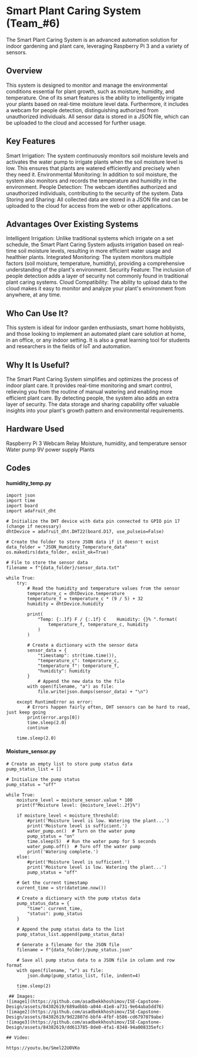 
# Smart Plant Caring System (Team_#6)
The Smart Plant Caring System is an advanced automation solution for indoor gardening and plant care, leveraging Raspberry Pi 3 and a variety of sensors.

## Overview
This system is designed to monitor and manage the environmental conditions essential for plant growth, such as moisture, humidity, and temperature. One of its smart features is the ability to intelligently irrigate your plants based on real-time moisture level data. Furthermore, it includes a webcam for people detection, distinguishing authorized from unauthorized individuals. All sensor data is stored in a JSON file, which can be uploaded to the cloud and accessed for further usage.

## Key Features
Smart Irrigation: The system continuously monitors soil moisture levels and activates the water pump to irrigate plants when the soil moisture level is low. This ensures that plants are watered efficiently and precisely when they need it.
Environmental Monitoring: In addition to soil moisture, the system also monitors and records the temperature and humidity in the environment.
People Detection: The webcam identifies authorized and unauthorized individuals, contributing to the security of the system.
Data Storing and Sharing: All collected data are stored in a JSON file and can be uploaded to the cloud for access from the web or other applications.

## Advantages Over Existing Systems
Intelligent Irrigation: Unlike traditional systems which irrigate on a set schedule, the Smart Plant Caring System adjusts irrigation based on real-time soil moisture levels, resulting in more efficient water usage and healthier plants.
Integrated Monitoring: The system monitors multiple factors (soil moisture, temperature, humidity), providing a comprehensive understanding of the plant's environment.
Security Feature: The inclusion of people detection adds a layer of security not commonly found in traditional plant caring systems.
Cloud Compatibility: The ability to upload data to the cloud makes it easy to monitor and analyze your plant's environment from anywhere, at any time.

## Who Can Use It?
This system is ideal for indoor garden enthusiasts, smart home hobbyists, and those looking to implement an automated plant care solution at home, in an office, or any indoor setting. It is also a great learning tool for students and researchers in the fields of IoT and automation.

## Why It Is Useful?
The Smart Plant Caring System simplifies and optimizes the process of indoor plant care. It provides real-time monitoring and smart control, relieving you from the routine of manual watering and enabling more efficient plant care. By detecting people, the system also adds an extra layer of security. The data storage and sharing capability offer valuable insights into your plant's growth pattern and environmental requirements.

## Hardware Used
Raspberry Pi 3
Webcam
Relay
Moisture, humidity, and temperature sensor
Water pump
9V power supply
Plants

## Codes
#### humidity_temp.py
``` import os
import json
import time
import board
import adafruit_dht

# Initialize the DHT device with data pin connected to GPIO pin 17 (change if necessary)
dhtDevice = adafruit_dht.DHT22(board.D17, use_pulseio=False)

# Create the folder to store JSON data if it doesn't exist
data_folder = "JSON_Humidity_Temperature_data"
os.makedirs(data_folder, exist_ok=True)

# File to store the sensor data
filename = f"{data_folder}/sensor_data.txt"

while True:
    try:
        # Read the humidity and temperature values from the sensor
        temperature_c = dhtDevice.temperature
        temperature_f = temperature_c * (9 / 5) + 32
        humidity = dhtDevice.humidity

        print(
            "Temp: {:.1f} F / {:.1f} C    Humidity: {}% ".format(
                temperature_f, temperature_c, humidity
            )
        )

        # Create a dictionary with the sensor data
        sensor_data = {
            "timestamp": str(time.time()),
            "temperature_c": temperature_c,
            "temperature_f": temperature_f,
            "humidity": humidity
        }
            # Append the new data to the file
        with open(filename, "a") as file:
            file.write(json.dumps(sensor_data) + "\n")

    except RuntimeError as error:
        # Errors happen fairly often, DHT sensors can be hard to read, just keep going
        print(error.args[0])
        time.sleep(2.0)
        continue

    time.sleep(2.0)
```
#### Moisture_sensor.py
``` 
# Create an empty list to store pump status data
pump_status_list = []

# Initialize the pump status
pump_status = "off"

while True:
    moisture_level = moisture_sensor.value * 100
    print(f"Moisture level: {moisture_level:.2f}%")

    if moisture_level < moisture_threshold:
        #print('Moisture level is low. Watering the plant...')
        print('Moisture level is sufficient.')
        water_pump.on()  # Turn on the water pump
        pump_status = "on"
        time.sleep(5)  # Run the water pump for 5 seconds
        water_pump.off()  # Turn off the water pump
        print('Watering complete.')
    else:
        #print('Moisture level is sufficient.')
        print('Moisture level is low. Watering the plant...')
        pump_status = "off"

    # Get the current timestamp
    current_time = str(datetime.now())

    # Create a dictionary with the pump status data
    pump_status_data = {
        "time": current_time,
        "status": pump_status
    }

    # Append the pump status data to the list
    pump_status_list.append(pump_status_data)

    # Generate a filename for the JSON file
    filename = f"{data_folder}/pump_status.json"

    # Save all pump status data to a JSON file in column and row format
    with open(filename, "w") as file:
        json.dump(pump_status_list, file, indent=4)

    time.sleep(2)
    ```
 ## Images: 
![image1](https://github.com/asadbekkhoshimov/ISE-Capstone-Design/assets/84382619/689adbbb-a044-41e8-a731-9e64aba5dd76)
![image2](https://github.com/asadbekkhoshimov/ISE-Capstone-Design/assets/84382619/9d22807d-bbf4-4fbf-b586-cd6797079abe)
![image3](https://github.com/asadbekkhoshimov/ISE-Capstone-Design/assets/84382619/dd613785-8de0-4fa1-8348-94a008335efc)

## Video: 

https://youtu.be/Smel22U0VKo


